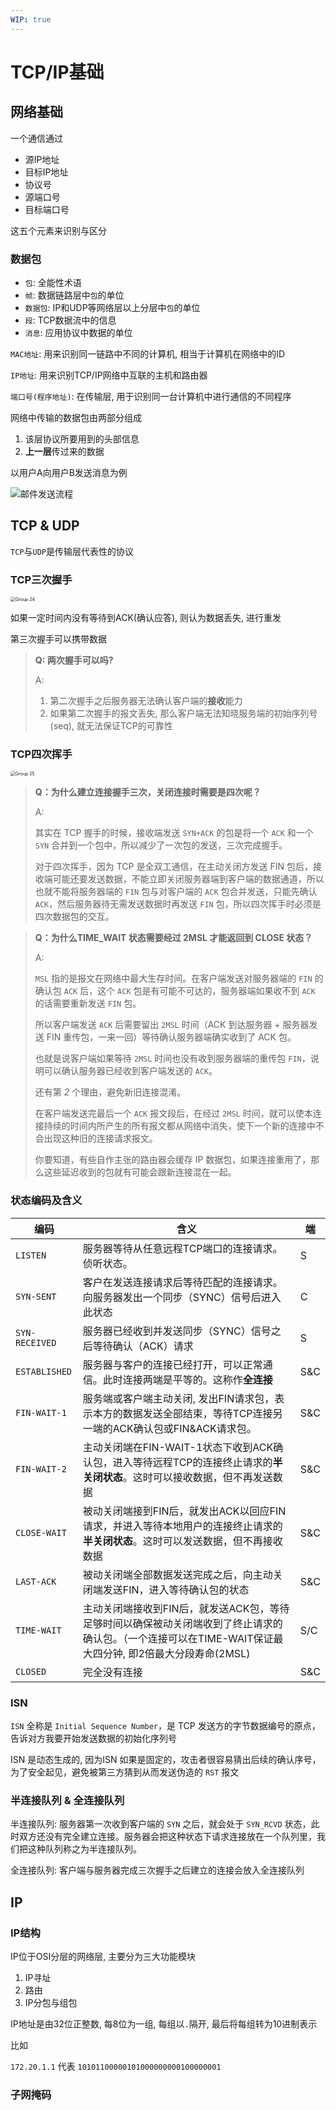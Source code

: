 ```yaml
---
WIP: true
---
```




# TCP/IP基础

## 网络基础

一个通信通过

+ 源IP地址
+ 目标IP地址
+ 协议号
+ 源端口号
+ 目标端口号

这五个元素来识别与区分

### 数据包

+ `包`: 全能性术语
+ `帧`: 数据链路层中`包`的单位
+ `数据包`: IP和UDP等网络层以上分层中`包`的单位
+ `段`: TCP数据流中的信息
+ `消息`: 应用协议中数据的单位



`MAC地址`: 用来识别同一链路中不同的计算机, 相当于计算机在网络中的ID

`IP地址`: 用来识别TCP/IP网络中互联的主机和路由器

`端口号(程序地址)`: 在传输层, 用于识别同一台计算机中进行通信的不同程序



网络中传输的数据包由两部分组成

1. 该层协议所要用到的头部信息
2. **上一层**传过来的数据

以用户A向用户B发送消息为例

![邮件发送流程](https://i.loli.net/2021/11/23/asnAw6Et2YQycPV.png)

## TCP & UDP

`TCP`与`UDP`是传输层代表性的协议



### TCP三次握手

<img src="https://i.loli.net/2021/11/24/FanYWjfBsGL6q2A.png" alt="Group 24" style="zoom:50%;" />



如果一定时间内没有等待到ACK(确认应答), 则认为数据丢失, 进行重发

第三次握手可以携带数据

> **Q: 两次握手可以吗?**
>
> A: 
>
> 1. 第二次握手之后服务器无法确认客户端的**接收**能力
> 2. 如果第二次握手的报文丢失, 那么客户端无法知晓服务端的初始序列号(seq), 就无法保证TCP的可靠性



### TCP四次挥手

<img src="https://i.loli.net/2021/11/24/RGxhswK89CvSj5Z.png" alt="Group 25" style="zoom:50%;" />



> **Q：为什么建立连接握手三次，关闭连接时需要是四次呢？**
>
> A: 
>
> 其实在 TCP 握手的时候，接收端发送 `SYN+ACK` 的包是将一个 `ACK` 和一个 `SYN` 合并到一个包中，所以减少了一次包的发送，三次完成握手。
>
> 对于四次挥手，因为 TCP 是全双工通信，在主动关闭方发送 FIN 包后，接收端可能还要发送数据，不能立即关闭服务器端到客户端的数据通道，所以也就不能将服务器端的 `FIN` 包与对客户端的 `ACK` 包合并发送，只能先确认 `ACK`，然后服务器待无需发送数据时再发送 `FIN` 包，所以四次挥手时必须是四次数据包的交互。

> **Q：为什么TIME_WAIT 状态需要经过 2MSL 才能返回到 CLOSE 状态？**
>
> A:
>
> `MSL` 指的是报文在网络中最大生存时间。在客户端发送对服务器端的 `FIN` 的确认包 `ACK` 后，这个 `ACK` 包是有可能不可达的，服务器端如果收不到 `ACK` 的话需要重新发送 `FIN` 包。
>
> 所以客户端发送 `ACK` 后需要留出 `2MSL` 时间（ACK 到达服务器 + 服务器发送 FIN 重传包，一来一回）等待确认服务器端确实收到了 ACK 包。
>
> 也就是说客户端如果等待 `2MSL` 时间也没有收到服务器端的重传包 `FIN`，说明可以确认服务器已经收到客户端发送的 `ACK`。
>
> 还有第 *2* 个理由，避免新旧连接混淆。
>
> 在客户端发送完最后一个 `ACK` 报文段后，在经过 `2MSL` 时间，就可以使本连接持续的时间内所产生的所有报文都从网络中消失，使下一个新的连接中不会出现这种旧的连接请求报文。
>
> 你要知道，有些自作主张的路由器会缓存 IP 数据包，如果连接重用了，那么这些延迟收到的包就有可能会跟新连接混在一起。



### 状态编码及含义

| 编码           | 含义                                                         | 端   |
| -------------- | ------------------------------------------------------------ | ---- |
| `LISTEN`       | 服务器等待从任意远程TCP端口的连接请求。侦听状态。            | S    |
| `SYN-SENT`     | 客户在发送连接请求后等待匹配的连接请求。向服务器发出一个同步（SYNC）信号后进入此状态 | C    |
| `SYN-RECEIVED` | 服务器已经收到并发送同步（SYNC）信号之后等待确认（ACK）请求  | S    |
| `ESTABLISHED`  | 服务器与客户的连接已经打开，可以正常通信。此时连接两端是平等的。这称作**全连接** | S&C  |
| `FIN-WAIT-1`   | 服务端或客户端主动关闭, 发出FIN请求包，表示本方的数据发送全部结束，等待TCP连接另一端的ACK确认包或FIN&ACK请求包。 | S&C  |
| `FIN-WAIT-2`   | 主动关闭端在FIN-WAIT-1状态下收到ACK确认包，进入等待远程TCP的连接终止请求的**半关闭状态**。这时可以接收数据，但不再发送数据 | S&C  |
| `CLOSE-WAIT`   | 被动关闭端接到FIN后，就发出ACK以回应FIN请求，并进入等待本地用户的连接终止请求的**半关闭状态**。这时可以发送数据，但不再接收数据 | S&C  |
| `LAST-ACK`     | 被动关闭端全部数据发送完成之后，向主动关闭端发送FIN，进入等待确认包的状态 | S&C  |
| `TIME-WAIT`    | 主动关闭端接收到FIN后，就发送ACK包，等待足够时间以确保被动关闭端收到了终止请求的确认包。（一个连接可以在TIME-WAIT保证最大四分钟, 即2倍最大分段寿命(2MSL) | S/C  |
| `CLOSED`       | 完全没有连接                                                 | S&C  |



### ISN

`ISN` 全称是 `Initial Sequence Number`，是 TCP 发送方的字节数据编号的原点，告诉对方我要开始发送数据的初始化序列号

ISN 是动态生成的, 因为ISN 如果是固定的，攻击者很容易猜出后续的确认序号，为了安全起见，避免被第三方猜到从而发送伪造的 `RST` 报文



### 半连接队列 & 全连接队列

半连接队列: 服务器第一次收到客户端的 `SYN` 之后，就会处于 `SYN_RCVD` 状态，此时双方还没有完全建立连接。服务器会把这种状态下请求连接放在一个队列里，我们把这种队列称之为半连接队列。

全连接队列: 客户端与服务器完成三次握手之后建立的连接会放入全连接队列



## IP

### IP结构

IP位于OSI分层的网络层, 主要分为三大功能模块

1. IP寻址
2. 路由
3. IP分包与组包



IP地址是由32位正整数, 每8位为一组, 每组以`.`隔开, 最后将每组转为10进制表示

比如

`172.20.1.1` 代表 `10101100000101000000000100000001`



### 子网掩码

